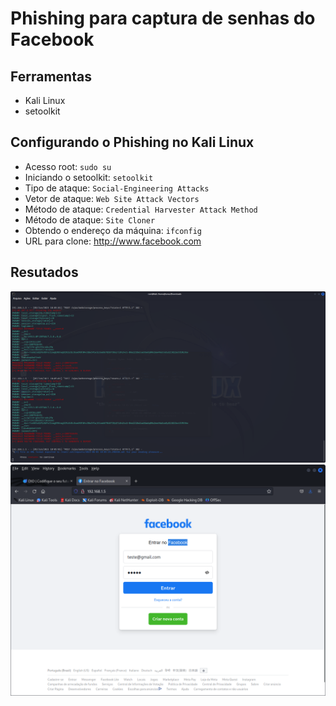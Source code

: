 # Phishing para captura de senhas do Facebook

## Ferramentas

- Kali Linux
- setoolkit

## Configurando o Phishing no Kali Linux

- Acesso root: ``` sudo su ```
- Iniciando o setoolkit: ``` setoolkit ```
- Tipo de ataque: ``` Social-Engineering Attacks ```
- Vetor de ataque: ``` Web Site Attack Vectors ```
- Método de ataque: ```Credential Harvester Attack Method ```
- Método de ataque: ``` Site Cloner ```
- Obtendo o endereço da máquina: ``` ifconfig ```
- URL para clone: http://www.facebook.com

## Resutados

![Alt text](Captura%20de%20tela_2023-06-05_10-17-43.png)
![Alt text](Captura%20de%20tela_2023-06-05_10-24-13.png)
